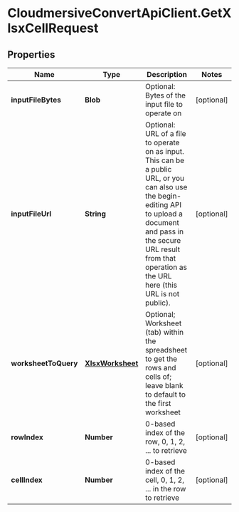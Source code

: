 # CloudmersiveConvertApiClient.GetXlsxCellRequest

## Properties
Name | Type | Description | Notes
------------ | ------------- | ------------- | -------------
**inputFileBytes** | **Blob** | Optional: Bytes of the input file to operate on | [optional] 
**inputFileUrl** | **String** | Optional: URL of a file to operate on as input.  This can be a public URL, or you can also use the begin-editing API to upload a document and pass in the secure URL result from that operation as the URL here (this URL is not public). | [optional] 
**worksheetToQuery** | [**XlsxWorksheet**](XlsxWorksheet.md) | Optional; Worksheet (tab) within the spreadsheet to get the rows and cells of; leave blank to default to the first worksheet | [optional] 
**rowIndex** | **Number** | 0-based index of the row, 0, 1, 2, ... to retrieve | [optional] 
**cellIndex** | **Number** | 0-based index of the cell, 0, 1, 2, ... in the row to retrieve | [optional] 


